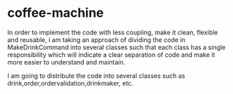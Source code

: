 # coffee-machine


In order to implement the code with less coupling, make it clean, flexible and reusable, i am taking an approach of dividing the code in MakeDrinkCommand into several classes such that each class has a single responsibility which will indicate a clear separation of code and make it more easier to understand and maintain. 

I am going to distribute the code into several classes such as drink,order,ordervalidation,drinkmaker, etc.
